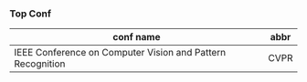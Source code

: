 ### Top Conf

| conf name | abbr|
| --- | -- |
| IEEE Conference on Computer Vision and Pattern Recognition | CVPR |
